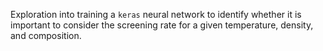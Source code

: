 Exploration into training a `keras` neural network to identify whether it is important to consider the screening rate for a given temperature, density, and composition.
